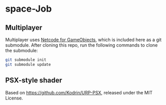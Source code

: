 # space-Job

## Multiplayer

Multiplayer uses [Netcode for GameObjects](https://github.com/Unity-Technologies/com.unity.netcode.gameobjects),
which is included here as a git submodule.  After cloning this repo, run the following commands to clone the submodule:

```sh
git submodule init
git submodule update
```

## PSX-style shader

Based on https://github.com/Kodrin/URP-PSX, released under the MIT License.
